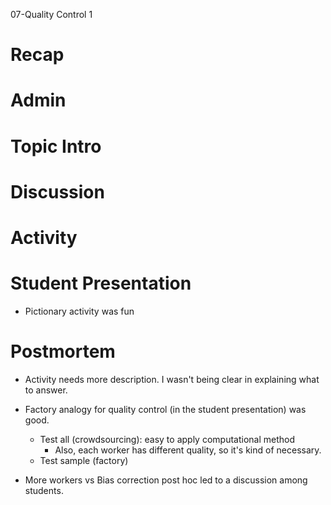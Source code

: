 07-Quality Control 1

# Recap


# Admin


# Topic Intro



# Discussion


# Activity


# Student Presentation
- Pictionary activity was fun

# Postmortem
- Activity needs more description. I wasn't being clear in explaining what to answer.

- Factory analogy for quality control (in the student presentation) was good.
	- Test all (crowdsourcing): easy to apply computational method
		- Also, each worker has different quality, so it's kind of necessary.
	- Test sample (factory)

- More workers vs Bias correction post hoc led to a discussion among students.
